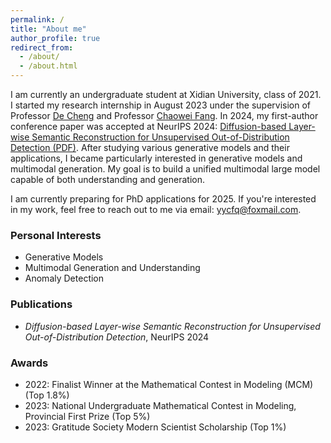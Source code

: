 ```yaml
---
permalink: /
title: "About me"
author_profile: true
redirect_from: 
  - /about/
  - /about.html
---
```


I am currently an undergraduate student at Xidian University, class of 2021. I started my research internship in August 2023 under the supervision of Professor [De Cheng](https://web.xidian.edu.cn/dcheng/index.html) and Professor [Chaowei Fang](https://faculty.xidian.edu.cn/FANGCHAOWEI/zh_CN/index.htm). 
In 2024, my first-author conference paper was accepted at NeurIPS 2024: [Diffusion-based Layer-wise Semantic Reconstruction for Unsupervised Out-of-Distribution Detection (PDF)](https://yycfq.github.io/files/24NeurIPS_LatentSpaceOOD%20(9).pdf).
After studying various generative models and their applications, I became particularly interested in generative models and multimodal generation. My goal is to build a unified multimodal large model capable of both understanding and generation. 

I am currently preparing for PhD applications for 2025. If you're interested in my work, feel free to reach out to me via email: yycfq@foxmail.com.

### Personal Interests
- Generative Models
- Multimodal Generation and Understanding
- Anomaly Detection

### Publications
- *Diffusion-based Layer-wise Semantic Reconstruction for Unsupervised Out-of-Distribution Detection*, NeurIPS 2024

### Awards
- 2022: Finalist Winner at the Mathematical Contest in Modeling (MCM) (Top 1.8%)
- 2023: National Undergraduate Mathematical Contest in Modeling, Provincial First Prize (Top 5%)
- 2023: Gratitude Society Modern Scientist Scholarship (Top 1%)
